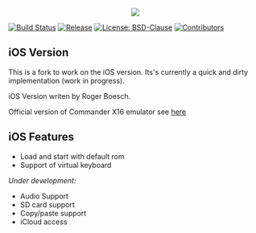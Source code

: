 <p align="center">
  <img src="./.gh/logo.png" />
</p>

[![Build Status](https://travis-ci.org/commanderx16/x16-emulator.svg?branch=master)](https://travis-ci.org/commanderx16/x16-emulator)
[![Release](https://img.shields.io/github/v/release/commanderx16/x16-emulator)](https://github.com/commanderx16/x16-emulator/releases)
[![License: BSD-Clause](https://img.shields.io/github/license/commanderx16/x16-emulator)](./LICENSE)
[![Contributors](https://img.shields.io/github/contributors/commanderx16/x16-emulator.svg)](https://github.com/commanderx16/x16-emulator/graphs/contributors)

iOS Version
--------
This is a fork to work on the iOS version.
Its's currently a quick and dirty implementation (work in progress).

iOS Version writen by Roger Boesch.

Official version of Commander X16 emulator see [here](/)

iOS Features
--------

* Load and start with default rom
* Support of virtual keyboard

*Under development:*

* Audio Support
* SD card support
* Copy/paste support
* iCloud access
